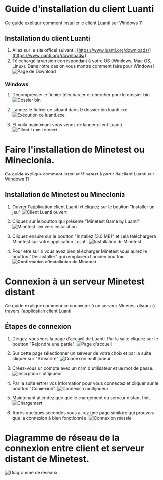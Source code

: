 # Guide d'installation du client Luanti

Ce guide explique comment installer le client Luanti sur Windows 11

## Installation du client Luanti

1. Allez sur le site officel suivant : [https://www.luanti.org/downloads/](https://www.luanti.org/downloads/)
2. Téléchargé la version correspondant à votre OS (Windows, Mac OS, Linux). Dans notre cas on vous montre comment faire pour Windows!
![Page de Download](img/download.png)


### Windows


1. Décompresser le fichier télécharger et chercher pour le dossier bin.
![Dossier bin](img/dossierbin.png)

2. Lancez le fichier ce situant dans le dossier bin luanti.exe.
![Exécution de luanti.exe](img/luantifichier.png)

3. Et voila maintenant vous venez de lancer client Luanti
![Client Luanti ouvert](img/luanti.png)

# Faire l'installation de Minetest ou Mineclonia.

Ce guide explique comment installer Minetest à partir de client Luanti sur Windows 11
## Installation de Minetest ou Mineclonia

1. Ouvrer l'application client Luanti et cliquez sur le boutton "Installer un jeu"
![Client Luanti ouvert](img/luanti.png)

2. Cliquez sur le boutton qui présente "Minetest Game by Luanti".
![Minetest lien vers installation](img/minetest.png)

3. Cliquez ensuite sur le boutton "Installez [3.0 MB]" et cela téléchargera Minetest sur votre application Luanti.
![Installation de Minetest](img/minetestdownload.png)

4. Pour etre sur si vous avez bien télécharger Minetest vous aurez le boutton "Désinstaller" qui remplacera l'ancien boutton.
![Confirmation d'installation de Minetest](img/minetestdownloadfinish.png)

# Connexion à un serveur Minetest distant

Ce guide explique comment ce connecter à un serveur Minetest distant à travers l'application client Luanti.

## Étapes de connexion

1. Dirigez-vous vers la page d'accueil de Luanti. Par la suite cliquez sur le boutton "Rejoindre une partie".
![Page d'accueil](img/pageaccueil.png)

2. Sur cette page sélectionner un serveur de votre choix et par la suite cliquer sur "S'inscrire"
![Connexion multijoueur](img/partieenligne.png)

3. Créez-vous un compte avec un nom d'utilisateur et un mot de passe.
![Inscrption multijoueur](img/inscription.png)

4. Par la suite entrer vos information pour vous connectez et cliquer sur le boutton "Connexion".
![Connexion multijoueur](img/connexion.png)

5. Maintenant attendez que que le chargement du serveur distant finit.
![Chargement](img/loading.png)

6. Après quelques secondes vous aurez une page similaire qui prouvera que la connexion à bien fonctionnée.
![Connexion réussie](img/succes.png)


# Diagramme de réseau de la connexion entre client et serveur distant de Minetest.

![Diagramme de réseaux](img/tp1_serveur_distant_minetest.png)
